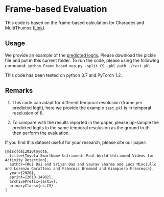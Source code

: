 # Frame-based Evaluation

This code is based on the frame-based calculation for Charades and MultiThumos ([Link](https://github.com/piergiaj/super-events-cvpr18/blob/master/apmeter.py)).

## Usage 
We provide an example of the [predicted logits](https://mybox.inria.fr/f/a6f4469d3e324c7398ef/?dl=1). Please download the pickle file and put in this current folder. To run the code, please using the following command: ```python Frame_based_map.py -split CS -pkl_path ./test.pkl```

This code has been tested on python 3.7 and PyTorch 1.2.

## Remarks
1. This code can adapt for different temporal resolusion (frame per predicted logit), here we provide the example ```test.pkl``` is in temporal resolusion of 8. 

2. To compare with the results reported in the paper, please up-sample the predicted logits to the same temporal resolusion as the ground truth then perform the evaluation. 


If you find this dataset useful for your research, please cite our paper:

	@misc{dai2020toyota,
      title={Toyota Smarthome Untrimmed: Real-World Untrimmed Videos for Activity Detection}, 
      author={Rui Dai and Srijan Das and Saurav Sharma and Luca Minciullo and Lorenzo Garattoni and Francois Bremond and Gianpiero Francesca},
      year={2020},
      eprint={2010.14982},
      archivePrefix={arXiv},
      primaryClass={cs.CV}
	}

